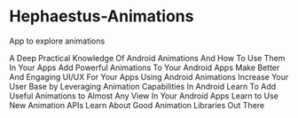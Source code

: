 # Hephaestus-Animations
App to explore animations

A Deep Practical Knowledge Of 
Android Animations And How To Use Them In Your Apps
Add Powerful Animations To Your Android Apps
Make Better And Engaging UI/UX For Your Apps Using Android Animations
Increase Your User Base by Leveraging Animation Capabilities In Android
Learn To Add Useful Animations to Almost Any View In Your Android Apps
Learn to Use New Animation APIs
Learn About Good Animation Libraries Out There
